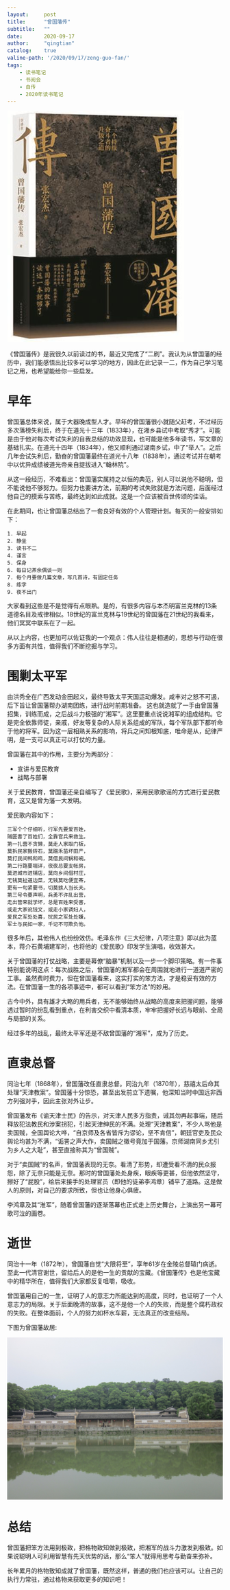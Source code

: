 ```yaml
---
layout:     post
title:      "曾国藩传"
subtitle:   ""
date:       2020-09-17
author:     "qingtian"
catalog:    true
valine-path: '/2020/09/17/zeng-guo-fan/'
tags:
    - 读书笔记
    - 书阅会
    - 自传
    - 2020年读书笔记
---
```


![曾国藩传](/img/20200917/zgf.jpg)


《曾国藩传》是我很久以前读过的书，最近又完成了“二刷”。我认为从曾国藩的经历中，我们能感悟出比较多可以学习的地方，因此在此记录一二，作为自己学习笔记之用，也希望能给你一些启发。

# 早年

曾国藩总体来说，属于大器晚成型人才。早年的曾国藩很小就随父赶考，不过经历多次落榜失利后，终于在道光十三年（1833年），在湘乡县试中考取“秀才”。可能是由于他对每次考试失利的自我总结的功效显现，也可能是他多年读书，写文章的基础扎实。在道光十四年（1834年），他又顺利通过湖南乡试，中了“举人”。之后几年会试失利后，勤奋的曾国藩最终在道光十八年（1838年），通过考试并在朝考中以优异成绩被道光帝亲自提拔进入“翰林院”。

从这一段经历，不难看出：曾国藩实属持之以恒的典范，别人可以说他不聪明，但不能说他不够努力。但努力也要讲方法，前期的考试失败就是方法问题，后面经过他自己的摸索与苦练，最终达到如此成就。这是一个应该被百世传颂的佳话。 

在此期间，也让曾国藩总结出了一套良好有效的个人管理计划。每天的一般安排如下：

```
1. 早起
2. 静坐
3. 读书不二
4. 谨言
5. 保身
6. 每日记茶余偶谈一则
7. 每个月要做几篇文章，写几首诗，有固定任务
8. 练字
9. 夜不出门
```

大家看到这些是不是觉得有点眼熟。是的，有很多内容与本杰明富兰克林的13条道德名目及戒律相似。18世纪的富兰克林与19世纪的曾国藩在21世纪的我看来，他们冥冥中联系在了一起。

从以上内容，也更加可以佐证我的一个观点：伟人往往是相通的，思想与行动在很多方面有共性，值得我们不断挖掘与学习。

# 围剿太平军

由洪秀全在广西发动金田起义，最终导致太平天国运动爆发。咸丰对之怒不可遏，后下旨让曾国藩帮办湖南团练，进行战时前期准备。 这也就造就了一手由曾国藩招集，训练而成，之后战斗力极强的“湘军”。这里要重点说说湘军的组成结构。它是完全依靠师徒，亲戚，好友等复杂的人际关系组成的军队，每个军队部下都听命于他的将军。因为这一层相熟关系的影响，将兵之间知根知底，唯命是从，纪律严明，是一支可以真正可以打仗的力量。

曾国藩在其中的作用，主要分为两部分：

* 宣讲与爱民教育
* 战略与部署

关于爱民教育，曾国藩还亲自编写了《爱民歌》，采用民歌歌谣的方式进行爱民教育，这又是曾为藩一大发明。

爱民歌内容如下：

```
三军个个仔细听，行军先要爱百姓，
贼匪害了百姓们，全靠官兵来救生。
第一扎营不贪懒，莫走人家取门板，
莫拆民家搬砖石，莫踹禾苗坏田产，
莫打民间鸭和鸡，莫借民间锅和碗。
第二行路要端详，夜夜总要支帐房，
莫进城市进铺店，莫向乡间借村庄，
无钱莫扯道边菜，无钱莫吃便宜茶，
更有一句紧要书，切莫掳人当长夫。
第三号令要声明，兵勇不许乱出营，
走出营来就学坏，总是百姓来受害，
或走大家讹钱文，或走小家调妇人，
爱民之军处处喜，扰民之军处处嫌，
军士与民如一家，千记不可欺负他。
```

很多年后，其他伟人也纷纷效仿。毛泽东作《三大纪律，八项注意》即以此为蓝本，蒋介石黄埔建军时，也将他的《爱民歌》印发学生演唱，收效甚大。

关于曾国藩的打仗战略，主要是幕僚“脑暴”机制以及一步一个脚印策略。有一件事特别能说明这点：每次战胜之后，曾国藩的湘军都会在周围就地进行一道道严密的工事。虽然费时费力，但在曾国藩看来，这实打实的笨方法，才是稳妥有效的方法。在曾国藩一生的各项事迹中，都可以看到“笨方法”的妙用。

古今中外，具有雄才大略的用兵者，无不能够始终从战略的高度来把握问题，能够透过暂时的纷乱看到重点，在利害交织中看清本质，牢牢把握好长远与眼前、全局与局部的关系。

经过多年的战乱，最终太平军还是不敌曾国藩的“湘军”，成为了历史。

# 直隶总督

同治七年（1868年），曾国藩改任直隶总督。同治九年（1870年），慈禧太后命其处理“天津教案”。曾国藩十分惊恐，甚至出发前立下遗嘱，他深知当时中国远非西方列强对手，因此主张对外让步。

曾国藩发布《谕天津士民》的告示，对天津人民多方指责，诫其勿再起事端，随后释放犯法教民和涉案拐犯，引起天津绅民的不满。处理“天津教案”，不少人骂他是卖国贼，全国舆论大哗，“自京师及各省皆斥为谬论，坚不肯信”，朝廷官吏及民众舆论均甚为不满，“诟詈之声大作，卖国贼之徽号竟加于国藩。京师湖南同乡尤引为乡人之大耻”，甚至直接称其为“曾国贼”。

对于“卖国贼”的名声，曾国藩表现的无奈。看清了形势，却遭受看不清的民众报怨，除了无奈只能是无奈。那时的曾国藩处处身疾，眼疾等更甚，但他依然坚守，擦好了“屁股”，给后来接手的处理官员（即他的徒弟李鸿章）铺平了道路。这是做人的原则，对自己的要求所致，但也让他身心俱疲。

李鸿章及其“淮军”，随着曾国藩的逐渐落幕也正式走上历史舞台，上演出另一幕可歌可泣的画卷。

# 逝世

同治十一年（1872年），曾国藩自觉“大限将至”，享年61岁在金陵总督辕门病逝。至此一代清官谢世，留给后人的是他一生的贡献的宝藏。《曾国藩传》也是他宝藏中的精华所在，值得我们大家都反复咀嚼，吸收。

曾国藩用自己的一生，证明了人的意志力所能达到的高度，同时，也证明了一个人意志力的局限。关于后面晚清的故事，这不是他一个人的失败，而是整个腐朽政权的失败。在整体面前，个人的努力如杯水车薪，无法真正的改变结局。

下图为曾国藩故居:

![曾国藩故居](/img/20200917/zgf-gj.jpeg)

# 总结

曾国藩把笨方法用到极致，把格物致知做到极致，把湘军的战斗力激发到极致。如果说聪明人可利用智慧有先天优势的话，那么“笨人”就得用思考与勤奋来弥补。

长年累月的格物致知成就了曾国藩，既然这样，普通的我们也应该可以。让自己的执行力常驻，通过格物来获取更多的知识吧！
